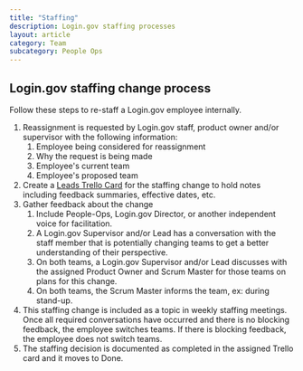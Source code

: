 ```yaml
---
title: "Staffing"
description: Login.gov staffing processes
layout: article
category: Team
subcategory: People Ops
---
```


## Login.gov staffing change process

Follow these steps to re-staff a Login.gov employee internally.

1. Reassignment is requested by Login.gov staff, product owner and/or supervisor with the following information:
    1. Employee being considered for reassignment
    1. Why the request is being made
    1. Employee's current team
    1. Employee's proposed team
1. Create a [Leads Trello Card](https://trello.com/b/C3fvwWz0/login-leadership-master) for the staffing change to hold notes including feedback summaries, effective dates, etc.
1. Gather feedback about the change
    1. Include People-Ops, Login.gov Director, or another independent voice for facilitation.
    1. A Login.gov Supervisor and/or Lead has a conversation with the staff member that is potentially changing teams to get a better understanding of their perspective.
    1. On both teams, a Login.gov Supervisor and/or Lead discusses with the assigned Product Owner and Scrum Master for those teams on plans for this change.
    1. On both teams, the Scrum Master informs the team, ex: during stand-up.
1. This staffing change is included as a topic in weekly staffing meetings. Once all required conversations have occurred and there is no blocking feedback, the employee switches teams. If there is blocking feedback, the employee does not switch teams.
1. The staffing decision is documented as completed in the assigned Trello card and it moves to Done.
